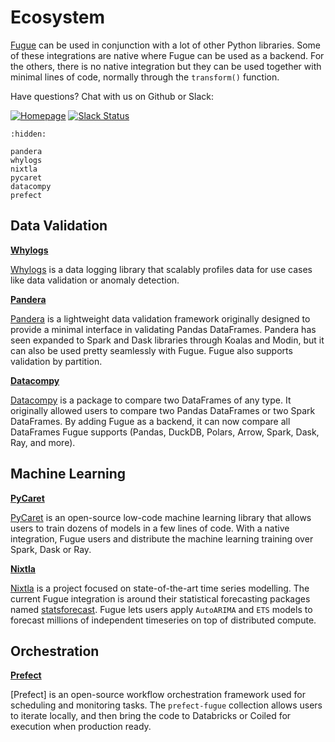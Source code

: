 # Ecosystem

[Fugue](https://github.com/fugue-project/fugue) can be used in conjunction with a lot of other Python libraries. Some of these integrations are native where Fugue can be used as a backend. For the others, there is no native integration but they can be used together with minimal lines of code, normally through the `transform()` function.

Have questions? Chat with us on Github or Slack:

[![Homepage](https://img.shields.io/badge/fugue-source--code-red?logo=github)](https://github.com/fugue-project/fugue)
[![Slack Status](https://img.shields.io/badge/slack-join_chat-white.svg?logo=slack&style=social)](http://slack.fugue.ai)

```{toctree}
:hidden:

pandera
whylogs
nixtla
pycaret
datacompy
prefect
```

## Data Validation

**[Whylogs](whylogs.ipynb)**

[Whylogs](https://github.com/whylabs/whylogs) is a data logging library that scalably profiles data for use cases like data validation or anomaly detection.

**[Pandera](pandera.ipynb)**

[Pandera](https://pandera.readthedocs.io/en/stable/) is a lightweight data validation framework originally designed to provide a minimal interface in validating Pandas DataFrames. Pandera has seen expanded to Spark and Dask libraries through Koalas and Modin, but it can also be used pretty seamlessly with Fugue. Fugue also supports validation by partition.

**[Datacompy](datacompy.ipynb)**

[Datacompy](https://github.com/capitalone/datacompy) is a package to compare two DataFrames of any type. It originally allowed users to compare two Pandas DataFrames or two Spark DataFrames. By adding Fugue as a backend, it can now compare all DataFrames Fugue supports (Pandas, DuckDB, Polars, Arrow, Spark, Dask, Ray, and more).

## Machine Learning

**[PyCaret](pycaret.ipynb)**

[PyCaret](https://pycaret.readthedocs.io/en/stable/) is an open-source low-code machine learning library that allows users to train dozens of models in a few lines of code. With a native integration, Fugue users and distribute the machine learning training over Spark, Dask or Ray.

**[Nixtla](nixtla.ipynb)**

[Nixtla](https://github.com/Nixtla/nixtla) is a project focused on state-of-the-art time series modelling. The current Fugue integration is around their statistical forecasting packages named [statsforecast](https://github.com/Nixtla/statsforecast). Fugue lets users apply `AutoARIMA` and `ETS` models to forecast millions of independent timeseries on top of distributed compute.

## Orchestration

**[Prefect](prefect.ipynb)**

[Prefect] is an open-source workflow orchestration framework used for scheduling and monitoring tasks. The `prefect-fugue` collection allows users to iterate locally, and then bring the code to Databricks or Coiled for execution when production ready.
